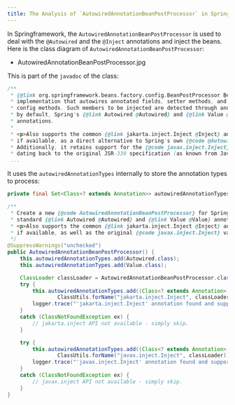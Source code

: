 ```yaml
---
title: The Analysis of `AutowiredAnnotationBeanPostProcessor` in Springframework
---
```


In Springframework, the `AutowiredAnnotationBeanPostProcessor` is used to deal with the `@Autowired` and the `@Inject` annotations and inject the beans. Here is the class diagram of `AutowiredAnnotationBeanPostProcessor`:

- AutowiredAnnotationBeanPostProcessor.jpg

This is part of the `javadoc` of the class:

```java
/**
 * {@link org.springframework.beans.factory.config.BeanPostProcessor BeanPostProcessor}
 * implementation that autowires annotated fields, setter methods, and arbitrary
 * config methods. Such members to be injected are detected through annotations:
 * by default, Spring's {@link Autowired @Autowired} and {@link Value @Value}
 * annotations.
 *
 * <p>Also supports the common {@link jakarta.inject.Inject @Inject} annotation,
 * if available, as a direct alternative to Spring's own {@code @Autowired}.
 * Additionally, it retains support for the {@code javax.inject.Inject} variant
 * dating back to the original JSR-330 specification (as known from Java EE 6-8).
 ...
```

It uses the `autowiredAnnotationTypes` internally to store the annotation types to process:


```java
private final Set<Class<? extends Annotation>> autowiredAnnotationTypes = CollectionUtils.newLinkedHashSet(4);

/**
 * Create a new {@code AutowiredAnnotationBeanPostProcessor} for Spring's
 * standard {@link Autowired @Autowired} and {@link Value @Value} annotations.
 * <p>Also supports the common {@link jakarta.inject.Inject @Inject} annotation,
 * if available, as well as the original {@code javax.inject.Inject} variant.
 */
@SuppressWarnings("unchecked")
public AutowiredAnnotationBeanPostProcessor() {
    this.autowiredAnnotationTypes.add(Autowired.class);
    this.autowiredAnnotationTypes.add(Value.class);

    ClassLoader classLoader = AutowiredAnnotationBeanPostProcessor.class.getClassLoader();
    try {
        this.autowiredAnnotationTypes.add((Class<? extends Annotation>)
                ClassUtils.forName("jakarta.inject.Inject", classLoader));
        logger.trace("'jakarta.inject.Inject' annotation found and supported for autowiring");
    }
    catch (ClassNotFoundException ex) {
        // jakarta.inject API not available - simply skip.
    }

    try {
        this.autowiredAnnotationTypes.add((Class<? extends Annotation>)
                ClassUtils.forName("javax.inject.Inject", classLoader));
        logger.trace("'javax.inject.Inject' annotation found and supported for autowiring");
    }
    catch (ClassNotFoundException ex) {
        // javax.inject API not available - simply skip.
    }
}
```

